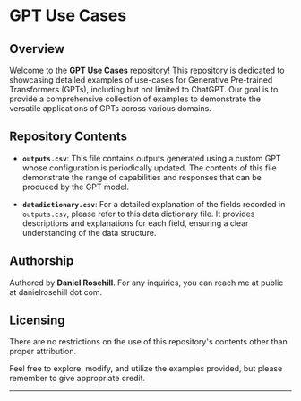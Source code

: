 # GPT Use Cases

## Overview

Welcome to the **GPT Use Cases** repository! This repository is dedicated to showcasing detailed examples of use-cases for Generative Pre-trained Transformers (GPTs), including but not limited to ChatGPT. Our goal is to provide a comprehensive collection of examples to demonstrate the versatile applications of GPTs across various domains.

## Repository Contents

- **`outputs.csv`**: This file contains outputs generated using a custom GPT whose configuration is periodically updated. The contents of this file demonstrate the range of capabilities and responses that can be produced by the GPT model.

- **`datadictionary.csv`**: For a detailed explanation of the fields recorded in `outputs.csv`, please refer to this data dictionary file. It provides descriptions and explanations for each field, ensuring a clear understanding of the data structure.

## Authorship

Authored by **Daniel Rosehill**. For any inquiries, you can reach me at public at danielrosehill dot com.

## Licensing

There are no restrictions on the use of this repository's contents other than proper attribution. 

Feel free to explore, modify, and utilize the examples provided, but please remember to give appropriate credit.

---

 
